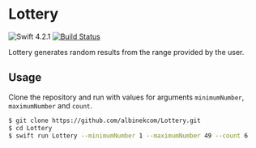 # Lottery

![Swift 4.2.1](https://img.shields.io/badge/Swift-4.2.1-orange.svg)
[![Build Status](https://travis-ci.org/albinekcom/Lottery.svg?branch=master)](https://travis-ci.org/albinekcom/Lottery)

Lottery generates random results from the range provided by the user.

## Usage

Clone the repository and run with values for arguments `minimumNumber`, `maximumNumber` and `count`.

```bash
$ git clone https://github.com/albinekcom/Lottery.git
$ cd Lottery
$ swift run Lottery --minimumNumber 1 --maximumNumber 49 --count 6
```
